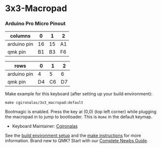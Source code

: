 # 3x3-Macropad

### Arduino Pro Micro Pinout
| columns     | 0   | 1   | 2   |
| ----------- | --- | --- | --- |
| arduino pin | 16  | 15  | A1  |
| qmk pin     | B1  | B3  | F6  |

| rows        | 0   | 1   | 2   |
| ----------- | --- | --- | --- |
| arduino pin | 4   | 5   | 6   |
| qmk pin     | D4  | C6  | D7  |


Make example for this keyboard (after setting up your build environment):

    make cgironalas/3x3_macropad:default

Bootmagic is enabled.  Press the key at (0,0) (top left corner) while plugging the macropad in to jump to bootloader. This is `Home` in the default keymap.

* Keyboard Maintainer: [Cgironalas](https://github.com/Cgironalas)

See the [build environment setup](https://docs.qmk.fm/#/getting_started_build_tools) and the [make instructions](https://docs.qmk.fm/#/getting_started_make_guide) for more information. Brand new to QMK? Start with our [Complete Newbs Guide](https://docs.qmk.fm/#/newbs).
